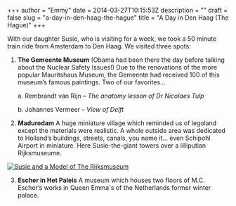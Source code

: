 +++
author = "Emmy"
date = 2014-03-27T10:15:53Z
description = ""
draft = false
slug = "a-day-in-den-haag-the-hague"
title = "A Day in Den Haag (The Hague)"
+++


With our daughter Susie, who is visiting for a week, we took a 50 minute train ride from Amsterdam to Den Haag. We visited three spots:

1. **The Gemeente Museum** (Obama had been there the day before talking about the Nuclear Safety Issues!) Due to the renovations of the more popular Mauritshaus Museum, the Gemeente had received 100 of this museum’s famous paintings. Two of our favorites…

    a. Rembrandt van Rijn – *The anatomy lesson of Dr Nicolaes Tulp*

    b. Johannes Vermeer – *View of Delft*

2. **Madurodam** A huge miniature village which reminded us of legoland except the materials were realistic. A whole outside area was dedicated to Holland’s buildings, streets, canals, you name it… even Schipohl Airport in miniature.  Here Susie-the-giant towers over a lilliputian Rijksmuseume.

[![Susie and a Model of The Rijksmuseum](/images/2014/03/IMG_2748-300x200.jpg)](/images/2014/03/IMG_2748-1024x682.jpg)

3. **Escher in Het Paleis** A museum which houses two floors of M.C. Escher’s works in Queen Emma's of the Netherlands former winter palace.

